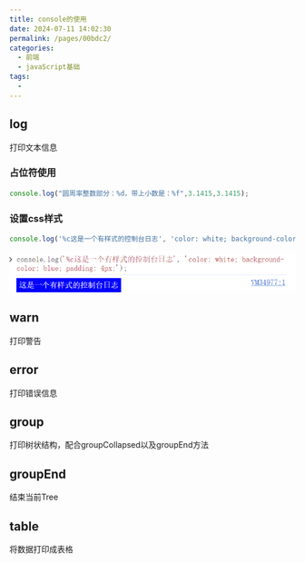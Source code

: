 ```yaml
---
title: console的使用
date: 2024-07-11 14:02:30
permalink: /pages/00bdc2/
categories:
  - 前端
  - javaScript基础
tags:
  - 
---
```

## log

打印文本信息

### 占位符使用

```js
console.log("圆周率整数部分：%d，带上小数是：%f",3.1415,3.1415);
```

### 设置css样式

```js
console.log('%c这是一个有样式的控制台日志', 'color: white; background-color: blue; padding: 4px;');
```

![consoleImg](./img/consoleStyle.png)

## warn

打印警告

## error

打印错误信息

## group

打印树状结构，配合groupCollapsed以及groupEnd方法

## groupEnd

结束当前Tree

## table

将数据打印成表格